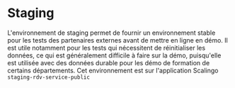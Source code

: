 # Staging


L'environnement de staging permet de fournir un environnement stable pour les tests des partenaires externes avant de mettre en ligne en démo.
Il est utile notamment pour les tests qui nécessitent de réinitialiser les données, ce qui est généralement difficile à faire sur la démo, puisqu'elle est utilisée avec des données durable pour les démo de formation de certains départements.
Cet environnement est sur l'application Scalingo `staging-rdv-service-public`

